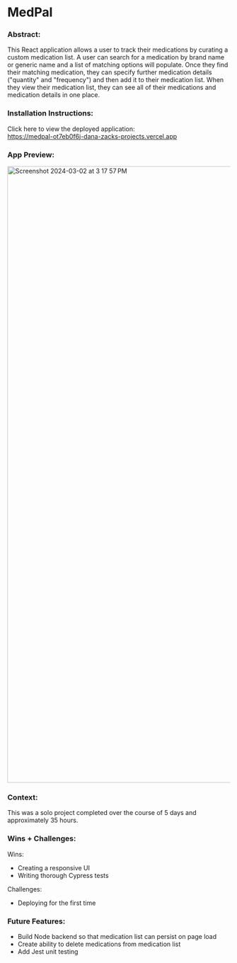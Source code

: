 # MedPal

### Abstract:
[//]: <> (Briefly describe what you built and its features. What problem is the app solving? How does this application solve that problem?)
This React application allows a user to track their medications by curating a custom medication list. A user can search for a medication by brand name or generic name and a list of matching options will populate. Once they find their matching medication, they can specify further medication details ("quantity" and "frequency") and then add it to their medication list. When they view their medication list, they can see all of their medications and medication details in one place.

### Installation Instructions:
[//]: <> (What steps does a person have to take to get your app cloned down and running?)
Click here to view the deployed application: <br>https://medpal-ot7eb0f6j-dana-zacks-projects.vercel.app


### App Preview:
[//]: <> (Provide ONE gif or screenshot of your application - choose the "coolest" piece of functionality to show off.)

<img width="1393" alt="Screenshot 2024-03-02 at 3 17 57 PM" src="https://github.com/dana-zack/med-pal/assets/128552954/280894ef-17f3-4673-8a9a-0fcba194dca3">


### Context:
[//]: <> (Give some context for the project here. How long did you have to work on it? How far into the Turing program are you?)
This was a solo project completed over the course of 5 days and approximately 35 hours.

### Wins + Challenges:
[//]: <> (What are 2-3 wins you have from this project? What were some challenges you faced - and how did you get over them?)
Wins:
- Creating a responsive UI
- Writing thorough Cypress tests

Challenges:
- Deploying for the first time

### Future Features:
- Build Node backend so that medication list can persist on page load
- Create ability to delete medications from medication list
- Add Jest unit testing

